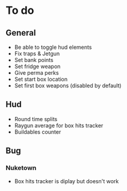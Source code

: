 # **To do**

## **General**

- Be able to toggle hud elements
- Fix traps & Jetgun
- Set bank points
- Set fridge weapon
- Give perma perks
- Set start box location
- Set first box weapons (disabled by default)

## **Hud**

- Round time splits
- Raygun average for box hits tracker
- Buildables counter

## **Bug**

### **Nuketown**

- Box hits tracker is diplay but doesn't work